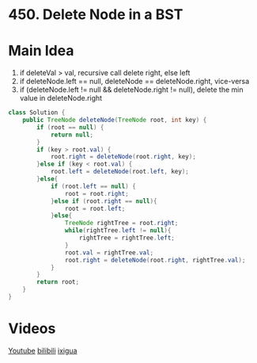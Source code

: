 # 450. Delete Node in a BST

# Main Idea
1. if deleteVal > val, recursive call delete right, else left
2. if deleteNode.left == null, deleteNode == deleteNode.right, vice-versa
3. if (deleteNode.left != null && deleteNode.right != null), delete the min value in deleteNode.right


```java
class Solution {
    public TreeNode deleteNode(TreeNode root, int key) {
        if (root == null) {
            return null;
        }
        if (key > root.val) {
            root.right = deleteNode(root.right, key);
        }else if (key < root.val) {
            root.left = deleteNode(root.left, key);
        }else{
            if (root.left == null) {
                root = root.right;
            }else if (root.right == null){
                root = root.left;
            }else{
                TreeNode rightTree = root.right;
                while(rightTree.left != null){
                    rightTree = rightTree.left;
                }
                root.val = rightTree.val;
                root.right = deleteNode(root.right, rightTree.val);
            }
        }
        return root;
    }
}
```

# Videos
[Youtube](https://www.youtube.com/watch?v=Orn50d_8eIs)
[bilibili](https://www.bilibili.com/video/BV1uL4y1p7jq/)
[ixigua](https://www.ixigua.com/i7033328247723328014/)